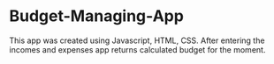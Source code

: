 # Budget-Managing-App
This app was created using Javascript, HTML, CSS. After entering the incomes and expenses app returns calculated budget for the moment.
